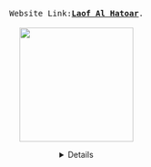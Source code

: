 

  <p align="center">
  <br>
  <samp>
    Website Link:<b><a rel="nofollow noopener noreferrer" target="_blank" href="https://ltdreamorgil.wordpress.com/">Laof Al Hatoar</a></b>.
  </samp>
  <br>
  <br>
   <img src="https://ltdreamorgil.files.wordpress.com/2021/05/d79cd7a2d795d7a3-d7a2d79c-d794d7aad795d790d7a8-1-e1622734347812.png" width="200"/>
  </p>
  
  <details align="center">
 
  Building a website for the association using WordPress platform.
  <br>
  
  Participante: 
  <br>
  
 Idan Kelman -idankelman - designer <br>
 Elad David  - eladdavid5  -project manager <br> 
 Ofek Zada -ofekzada  -programmer <br>
 Inbar Shmaya - inbarshmaya - programmer <br>

  </details>
